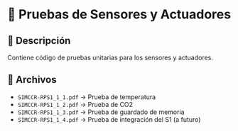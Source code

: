 # 📂 Pruebas de Sensores y Actuadores

## 📌 Descripción
Contiene código de pruebas unitarias para los sensores y actuadores.

## 📜 Archivos
- `SIMCCR-RPS1_1_1.pdf` → Prueba de temperatura
- `SIMCCR-RPS1_1_2.pdf` → Prueba de CO2
- `SIMCCR-RPS1_1_3.pdf` → Prueba de guardado de memoria
- `SIMCCR-RPS1_1_4.pdf` → Prueba de integración del S1 (a futuro)
